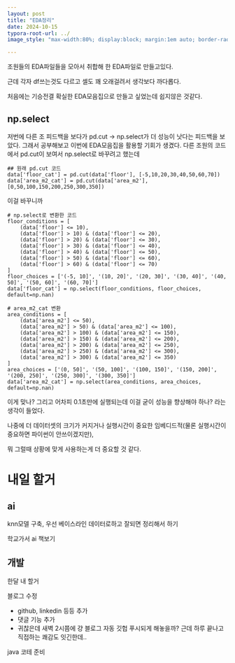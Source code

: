 ```yaml
---
layout: post
title: "EDA정리"
date: 2024-10-15
typora-root-url: ../
image_style: "max-width:80%; display:block; margin:1em auto; border-radius:10px; box-shadow:0px 4px 8px rgba(0,0,0,0.8);"

---
```


조원들의 EDA파일들을 모아서 취합해 한 EDA파일로 만들고있다.

근데 각자 df쓰는것도 다르고 셀도 꽤 오래걸려서 생각보다 까다롭다. 

처음에는 기승전결 확실한 EDA모음집으로 만들고 싶었는데 쉽지않은 것같다.



## np.select

저번에 다른 조 피드백을 보다가 pd.cut -> np.select가 더 성능이 낫다는 피드백을 보았다. 그래서 공부해보고 이번에 EDA모음집을 활용할 기회가 생겼다. 다른 조원의 코드에서 pd.cut이 보여서 np.select로 바꾸려고 했는데

```
## 원래 pd.cut 코드
data['floor_cat'] = pd.cut(data['floor'], [-5,10,20,30,40,50,60,70])
data['area_m2_cat'] = pd.cut(data['area_m2'], [0,50,100,150,200,250,300,350])
```

 이걸 바꾸니까

```
# np.select로 변환한 코드
floor_conditions = [
    (data['floor'] <= 10),
    (data['floor'] > 10) & (data['floor'] <= 20),
    (data['floor'] > 20) & (data['floor'] <= 30),
    (data['floor'] > 30) & (data['floor'] <= 40),
    (data['floor'] > 40) & (data['floor'] <= 50),
    (data['floor'] > 50) & (data['floor'] <= 60),
    (data['floor'] > 60) & (data['floor'] <= 70)
]
floor_choices = ['(-5, 10]', '(10, 20]', '(20, 30]', '(30, 40]', '(40, 50]', '(50, 60]', '(60, 70]']
data['floor_cat'] = np.select(floor_conditions, floor_choices, default=np.nan)

# area_m2_cat 변환
area_conditions = [
    (data['area_m2'] <= 50),
    (data['area_m2'] > 50) & (data['area_m2'] <= 100),
    (data['area_m2'] > 100) & (data['area_m2'] <= 150),
    (data['area_m2'] > 150) & (data['area_m2'] <= 200),
    (data['area_m2'] > 200) & (data['area_m2'] <= 250),
    (data['area_m2'] > 250) & (data['area_m2'] <= 300),
    (data['area_m2'] > 300) & (data['area_m2'] <= 350)
]
area_choices = ['(0, 50]', '(50, 100]', '(100, 150]', '(150, 200]', '(200, 250]', '(250, 300]', '(300, 350]']
data['area_m2_cat'] = np.select(area_conditions, area_choices, default=np.nan)
```

이게 맞나? 그리고 어차피 0.1초만에 실행되는데 이걸 굳이 성능을 향상해야 하나? 라는 생각이 들었다. 

나중에 더 데이터셋의 크기가 커지거나 실행시간이 중요한 임베디드적(물론 실행시간이 중요하면 파이썬이 안쓰이겠지만), 

뭐 그럴때 상황에 맞게 사용하는게 더 중요할 것 같다.

# 내일 할거

## ai

knn모델 구축, 우선 베이스라인 데이터로하고 잘되면 정리해서 하기

학교가서 ai 책보기



## 개발

한달 내 할거 

블로그 수정 

- github, linkedin 등등 추가
- 댓글 기능 추가
- 귀찮은데 새벽 2시쯤에 걍 블로그 자동 깃헙 푸시되게 해놓을까? 근데 하루 끝나고 직접하는 쾌감도 잇긴한데..

java 코테 준비

